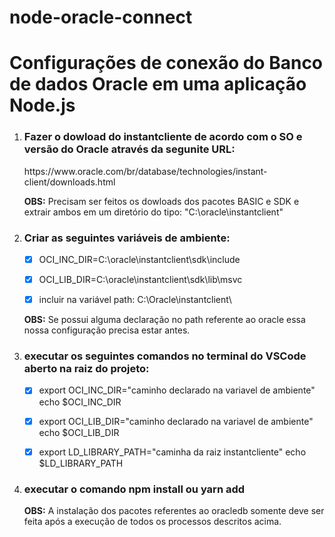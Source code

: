 # node-oracle-connect

<h1>Configurações de conexão do Banco de dados Oracle em uma aplicação Node.js</h1>

<ol>
<li><h3>Fazer o dowload do instantcliente de acordo com o SO e versão do Oracle através da segunite URL:</h3></li>
https://www.oracle.com/br/database/technologies/instant-client/downloads.html

<b>OBS:</b> Precisam ser feitos os dowloads dos pacotes BASIC e SDK e extrair ambos em um diretório do tipo: "C:\oracle\instantclient"

<li><h3>Criar as seguintes variáveis de ambiente:</h3>

- [x] OCI_INC_DIR=C:\oracle\instantclient\sdk\include

- [x] OCI_LIB_DIR=C:\oracle\instantclient\sdk\lib\msvc

- [x] incluir na variável path: C:\Oracle\instantclient\

<b>OBS:</b> Se possui alguma declaração no path referente ao oracle essa nossa configuração precisa estar antes.

<li><h3>executar os seguintes comandos no terminal do VSCode aberto na raiz do projeto:</h3></li>

- [x] export OCI_INC_DIR="caminho declarado na variavel de ambiente"
echo $OCI_INC_DIR

- [x] export OCI_LIB_DIR="caminho declarado na variavel de ambiente"
echo $OCI_LIB_DIR

- [x] export LD_LIBRARY_PATH="caminha da raiz instantcliente"
echo $LD_LIBRARY_PATH

<li><h3>executar o comando npm install ou yarn add</h3></li>

<b>OBS:</b> A instalação dos pacotes referentes ao oracledb somente deve ser feita após a execução de todos os processos descritos acima.
</ol>
